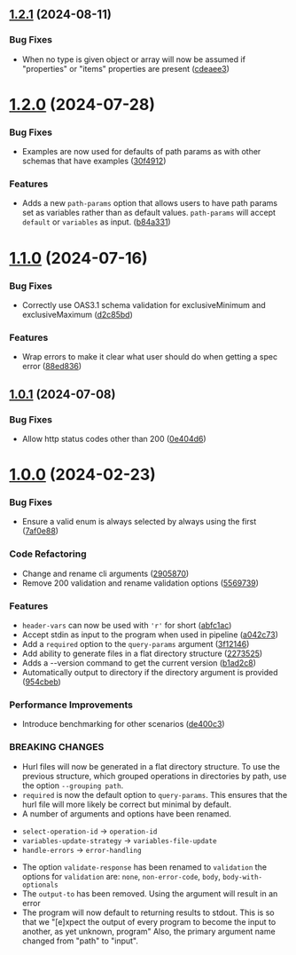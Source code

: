 ## [1.2.1](https://github.com/ethancarlsson/openapi-to-hurl/compare/v1.2.0...v1.2.1) (2024-08-11)


### Bug Fixes

* When no type is given object or array will now be assumed if "properties" or "items" properties are present ([cdeaee3](https://github.com/ethancarlsson/openapi-to-hurl/commit/cdeaee3ebc3208fa707314598664ac1b0caabb9f))



# [1.2.0](https://github.com/ethancarlsson/openapi-to-hurl/compare/v1.1.0...v1.2.0) (2024-07-28)


### Bug Fixes

* Examples are now used for defaults of path params as with other schemas that have examples ([30f4912](https://github.com/ethancarlsson/openapi-to-hurl/commit/30f4912b5a8478c4b519af47b5e0aef01d4f97bc))


### Features

* Adds a new `path-params` option that allows users to have path params set as variables rather than as default values. `path-params` will accept `default` or `variables` as input. ([b84a331](https://github.com/ethancarlsson/openapi-to-hurl/commit/b84a3312b8e37b3e2074af53c7f817ef337424be))



# [1.1.0](https://github.com/ethancarlsson/openapi-to-hurl/compare/v1.0.1...v1.1.0) (2024-07-16)


### Bug Fixes

* Correctly use OAS3.1 schema validation for exclusiveMinimum and exclusiveMaximum ([d2c85bd](https://github.com/ethancarlsson/openapi-to-hurl/commit/d2c85bd2b87776fb1a128b7e46886e1656aecac5))


### Features

* Wrap errors to make it clear what user should do when getting a spec error ([88ed836](https://github.com/ethancarlsson/openapi-to-hurl/commit/88ed83661e9ee0315390e52b2130cebf2d8410b4))



## [1.0.1](https://github.com/ethancarlsson/openapi-to-hurl/compare/v1.0.0...v1.0.1) (2024-07-08)


### Bug Fixes

* Allow http status codes other than 200 ([0e404d6](https://github.com/ethancarlsson/openapi-to-hurl/commit/0e404d64c39a07e732df68dbd9f95ee30fd17a36))



# [1.0.0](https://github.com/ethancarlsson/openapi-to-hurl/compare/v0.4.0...v1.0.0) (2024-02-23)


### Bug Fixes

* Ensure a valid enum is always selected by always using the first ([7af0e88](https://github.com/ethancarlsson/openapi-to-hurl/commit/7af0e88f646e6bf21e12b3f1975f3134b256ddbf))


### Code Refactoring

* Change and rename cli arguments ([2905870](https://github.com/ethancarlsson/openapi-to-hurl/commit/2905870dc5b79e34e7f2536123a0db9844e6a893))
* Remove 200 validation and rename validation options ([5569739](https://github.com/ethancarlsson/openapi-to-hurl/commit/5569739bfd12c8ab96631cbebb6b51af2d121078))


### Features

* `header-vars` can now be used with `'r'` for short ([abfc1ac](https://github.com/ethancarlsson/openapi-to-hurl/commit/abfc1ac37ad514d1c50ad21fff8f7010227c4fc3))
* Accept stdin as input to the program when used in pipeline ([a042c73](https://github.com/ethancarlsson/openapi-to-hurl/commit/a042c731534283b4e3d755cf8e8f1e6ca972567b))
* Add a `required` option to the `query-params` argument ([3f12146](https://github.com/ethancarlsson/openapi-to-hurl/commit/3f121465789bf4fd03db62582d613bc504f94fb0))
* Add ability to generate files in a flat directory structure ([2273525](https://github.com/ethancarlsson/openapi-to-hurl/commit/2273525b0c21fe7602dd7edacec79900934d78b5))
* Adds a --version command to get the current version ([b1ad2c8](https://github.com/ethancarlsson/openapi-to-hurl/commit/b1ad2c8ecc2c2fa19feda3cee446b5ab413482bb))
* Automatically output to directory if the directory argument is provided ([954cbeb](https://github.com/ethancarlsson/openapi-to-hurl/commit/954cbeb9226c33c9ec8f4977b928c19adec8dca1))


### Performance Improvements

* Introduce benchmarking for other scenarios ([de400c3](https://github.com/ethancarlsson/openapi-to-hurl/commit/de400c3aa29c02028442e4c17f257021f1f95a1f))


### BREAKING CHANGES

* Hurl files will now be generated in a flat directory structure. To use the
previous structure, which grouped operations in directories by path, use the option
`--grouping path`.
* `required` is now the default option to `query-params`. This ensures that
the hurl file will more likely be correct but minimal by default.
* A number of arguments and options have been renamed.
- `select-operation-id` -> `operation-id`
- `variables-update-strategy` -> `variables-file-update`
- `handle-errors` -> `error-handling`
* The option `validate-response` has been renamed to `validation` the options
for `validation` are: `none`, `non-error-code`, `body`, `body-with-optionals`
* The `output-to` has been removed. Using the argument will result in an error
* The program will now default to returning results to stdout.
This is so that we "[e]xpect the output of every program to become the input to another, as yet unknown, program"
Also, the primary argument name changed from "path" to "input".



